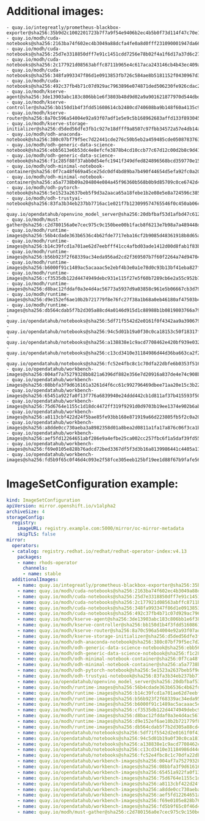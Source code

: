 # Additional images:
    - quay.io/integreatly/prometheus-blackbox-exporter@sha256:35b9d2c1002201723b7f7a9f54e9406b2ec4b5b0f73d114f47c70e15956103b5
    - quay.io/modh/cuda-notebooks@sha256:2163ba74f602ec4b3049a88dcfa4fe0a8d0fff231090001947da66ef8e75ab9a
    - quay.io/modh/cuda-notebooks@sha256:25d7e3318850dff7e91c1451cdd7256e78b02f4a1f6d17a37d6c2797923ce4b6
    - quay.io/modh/cuda-notebooks@sha256:2c177921d08563abffc8711b965e4c617aca243146cb4b43ec409a466be10a13
    - quay.io/modh/cuda-notebooks@sha256:348fa993347f86d1e0913853fb726c584ae8b5181152f0430967d380d68d804f
    - quay.io/modh/cuda-notebooks@sha256:492c37fb4b71c07d929ac7963896e074871ded506230fe926cdac21eb1ab9db8
    - quay.io/modh/kserve-agent@sha256:3de13903abc183c806bb1e6f3803b48d9d02a9a901621877970d544dbdbaa253
    - quay.io/modh/kserve-controller@sha256:bb150d1b4f3fdd51608614cb2480cd740608ba9b148f60a4135c983d8497b07b
    - quay.io/modh/kserve-router@sha256:8a70c596a54004e92a93f07adf1e5e9c5b168962683affd133f8930455f7a3d7
    - quay.io/modh/kserve-storage-initializer@sha256:d5ded56dfe3fb1c927e18dfff9a8507c97fbb34572a57e4db14a7a94a417082c
    - quay.io/modh/odh-anaconda-notebook@sha256:380c07bf79f5ec7d22441cde276c50b5eb2a459485cde05087837639a566ae3d
    - quay.io/modh/odh-generic-data-science-notebook@sha256:ebb5613e6b53dc4e8efcfe3878b4cd10ccb77c67d12c00d2b8c9d41aeffd7df5
    - quay.io/modh/odh-generic-data-science-notebook@sha256:f1c285f88f37abb0d54efc1941f349dfed824896568bcd359770e15d78fdb9f9
    - quay.io/modh/odh-minimal-notebook-container@sha256:0f7ca48f669a45ce25dc0df4bd89ba7b490f44654d5efa92fc0a20b4899e82ef
    - quay.io/modh/odh-minimal-notebook-container@sha256:a5a7738b09a204804e084a45f96360b568b0b9d85709c0ce6742d440ff917183
    - quay.io/modh/odh-pytorch-notebook@sha256:5e1523a2637beb5f9d3a2aaca65a18febe1b2e08e5e8a724596c38554a317b8a
    - quay.io/modh/odh-trustyai-notebook@sha256:83fa3b34eb237bb7716ac1e021f7b123099574765546f0c450ab06c43df34ad9
    - quay.io/opendatahub/openvino_model_server@sha256:20dbfbaf53d1afbd47c612d953984238cb0e207972ed544a5ea662c2404f276d
    - quay.io/modh/must-gather@sha256:c2d780156a0e7cec975c9c150bee00b1facb8f6213e7b98a7a489448d76dfd94
    - quay.io/modh/runtime-images@sha256:56b4cdade363b6536c4b62fde7717eba16cf2b9085d48361918b8d65ae9a4c41
    - quay.io/modh/runtime-images@sha256:b14c39fcd1a701ae62d7eebfff41cc4afbd03ade1412d00d8fab1f83b6af9e64
    - quay.io/modh/runtime-images@sha256:b56b923f2f68339ac34eda956ad2cd2f369507b7f60f2264a74d947046077e0c
    - quay.io/modh/runtime-images@sha256:b6000f91c1489ac5acaaac5e2ebf4b3e0a1e78d0c93b13bf41eba827fbf52098
    - quay.io/modh/runtime-images@sha256:cf3535db122d4474949debc931e115f27e5f60b7289cb6e2a55c952b7b4a1726
    - quay.io/modh/runtime-images@sha256:d8bac12fddaf0a3e4d4ac56773a5937d9a03858c961e5b06667cb3d7949c1fd5
    - quay.io/modh/runtime-images@sha256:d9e152ef6ae10b2b721779f8e76fc27f38a1b68a0eb46180af47503b4241ddd6
    - quay.io/modh/runtime-images@sha256:db564cdab5f7b2d305a88cd4a0146d915d1c88988b1b0819803766a79a041693
    - quay.io/opendatahub/notebooks@sha256:5df71f5542d2e0161f0f4342aa9a390679d72dc6fae192fd8da1e5671b27e8d4
    - quay.io/opendatahub/notebooks@sha256:94c5d01b19a0f30c0ca18153c50f18317f42c224e82321ef39c43116e7184731
    - quay.io/opendatahub/notebooks@sha256:a138838e1c9acd7708462e420bf939e03296b97e9cf6c0aa0fd9a5d20361ab75
    - quay.io/opendatahub/notebooks@sha256:c13cd3410e31184986d44d36ba663ca2f2225d14e5b086b09fe221219a94b6de
    - quay.io/opendatahub/notebooks@sha256:fc52e4fbc8c1c70dfa22dbfe6b0353f5165c507c125df4438fca6a3f31fe976e
    - quay.io/opendatahub/workbench-images@sha256:004af7a75279328bb821a6396df882e356e7d20916a837de4e74c908ba7198e9
    - quay.io/opendatahub/workbench-images@sha256:08bbfa3f9d616161a3261d4f6cc61c992796469dbee71aa20e15c3b228146a07
    - quay.io/opendatahub/workbench-images@sha256:65451a922fa0f13f776a6839940e24ddd442cb1d811af37b415593f50e195c5c
    - quay.io/opendatahub/workbench-images@sha256:75d6764e1155c1d18dc4472ff319f9291d0d9703b19ee1374e902b6ab7f55cfb
    - quay.io/opendatahub/workbench-images@sha256:a8113cbf422d24f5bae85fe93bb168e871919a66d223805fb5f2c0a2058a26a3
    - quay.io/opendatahub/workbench-images@sha256:a8dde0cc730aeba3a8982358d01a8bea2d0811a1fa17a876c06f3ca1b9a965d5
    - quay.io/opendatahub/workbench-images@sha256:aef5fd12264651abf286e9a4efbe25ca002cc257fbc6f1a5daf39fd55c7d6206
    - quay.io/opendatahub/workbench-images@sha256:f69e0105e828b76adcd72bed3367df5f3d3b16a8139986441c4405a11d61992f
    - quay.io/opendatahub/workbench-images@sha256:fd5b9f65c0f46d4c093e2f58fce305eeb125bf19ee1d88f67b9fafe56142e92d

# ImageSetConfiguration example:
```yaml
kind: ImageSetConfiguration
apiVersion: mirror.openshift.io/v1alpha2
archiveSize: 4
storageConfig:
  registry: 
    imageURL: registry.example.com:5000/mirror/oc-mirror-metadata
    skipTLS: false                       
mirror:
  operators:
  - catalog: registry.redhat.io/redhat/redhat-operator-index:v4.13
    packages:
    - name: rhods-operator
      channels:
      - name: stable
  additionalImages:   
    - name: quay.io/integreatly/prometheus-blackbox-exporter@sha256:35b9d2c1002201723b7f7a9f54e9406b2ec4b5b0f73d114f47c70e15956103b5
    - name: quay.io/modh/cuda-notebooks@sha256:2163ba74f602ec4b3049a88dcfa4fe0a8d0fff231090001947da66ef8e75ab9a
    - name: quay.io/modh/cuda-notebooks@sha256:25d7e3318850dff7e91c1451cdd7256e78b02f4a1f6d17a37d6c2797923ce4b6
    - name: quay.io/modh/cuda-notebooks@sha256:2c177921d08563abffc8711b965e4c617aca243146cb4b43ec409a466be10a13
    - name: quay.io/modh/cuda-notebooks@sha256:348fa993347f86d1e0913853fb726c584ae8b5181152f0430967d380d68d804f
    - name: quay.io/modh/cuda-notebooks@sha256:492c37fb4b71c07d929ac7963896e074871ded506230fe926cdac21eb1ab9db8
    - name: quay.io/modh/kserve-agent@sha256:3de13903abc183c806bb1e6f3803b48d9d02a9a901621877970d544dbdbaa253
    - name: quay.io/modh/kserve-controller@sha256:bb150d1b4f3fdd51608614cb2480cd740608ba9b148f60a4135c983d8497b07b
    - name: quay.io/modh/kserve-router@sha256:8a70c596a54004e92a93f07adf1e5e9c5b168962683affd133f8930455f7a3d7
    - name: quay.io/modh/kserve-storage-initializer@sha256:d5ded56dfe3fb1c927e18dfff9a8507c97fbb34572a57e4db14a7a94a417082c
    - name: quay.io/modh/odh-anaconda-notebook@sha256:380c07bf79f5ec7d22441cde276c50b5eb2a459485cde05087837639a566ae3d
    - name: quay.io/modh/odh-generic-data-science-notebook@sha256:ebb5613e6b53dc4e8efcfe3878b4cd10ccb77c67d12c00d2b8c9d41aeffd7df5
    - name: quay.io/modh/odh-generic-data-science-notebook@sha256:f1c285f88f37abb0d54efc1941f349dfed824896568bcd359770e15d78fdb9f9
    - name: quay.io/modh/odh-minimal-notebook-container@sha256:0f7ca48f669a45ce25dc0df4bd89ba7b490f44654d5efa92fc0a20b4899e82ef
    - name: quay.io/modh/odh-minimal-notebook-container@sha256:a5a7738b09a204804e084a45f96360b568b0b9d85709c0ce6742d440ff917183
    - name: quay.io/modh/odh-pytorch-notebook@sha256:5e1523a2637beb5f9d3a2aaca65a18febe1b2e08e5e8a724596c38554a317b8a
    - name: quay.io/modh/odh-trustyai-notebook@sha256:83fa3b34eb237bb7716ac1e021f7b123099574765546f0c450ab06c43df34ad9
    - name: quay.io/opendatahub/openvino_model_server@sha256:20dbfbaf53d1afbd47c612d953984238cb0e207972ed544a5ea662c2404f276d
    - name: quay.io/modh/runtime-images@sha256:56b4cdade363b6536c4b62fde7717eba16cf2b9085d48361918b8d65ae9a4c41
    - name: quay.io/modh/runtime-images@sha256:b14c39fcd1a701ae62d7eebfff41cc4afbd03ade1412d00d8fab1f83b6af9e64
    - name: quay.io/modh/runtime-images@sha256:b56b923f2f68339ac34eda956ad2cd2f369507b7f60f2264a74d947046077e0c
    - name: quay.io/modh/runtime-images@sha256:b6000f91c1489ac5acaaac5e2ebf4b3e0a1e78d0c93b13bf41eba827fbf52098
    - name: quay.io/modh/runtime-images@sha256:cf3535db122d4474949debc931e115f27e5f60b7289cb6e2a55c952b7b4a1726
    - name: quay.io/modh/runtime-images@sha256:d8bac12fddaf0a3e4d4ac56773a5937d9a03858c961e5b06667cb3d7949c1fd5
    - name: quay.io/modh/runtime-images@sha256:d9e152ef6ae10b2b721779f8e76fc27f38a1b68a0eb46180af47503b4241ddd6
    - name: quay.io/modh/runtime-images@sha256:db564cdab5f7b2d305a88cd4a0146d915d1c88988b1b0819803766a79a041693
    - name: quay.io/opendatahub/notebooks@sha256:5df71f5542d2e0161f0f4342aa9a390679d72dc6fae192fd8da1e5671b27e8d4
    - name: quay.io/opendatahub/notebooks@sha256:94c5d01b19a0f30c0ca18153c50f18317f42c224e82321ef39c43116e7184731
    - name: quay.io/opendatahub/notebooks@sha256:a138838e1c9acd7708462e420bf939e03296b97e9cf6c0aa0fd9a5d20361ab75
    - name: quay.io/opendatahub/notebooks@sha256:c13cd3410e31184986d44d36ba663ca2f2225d14e5b086b09fe221219a94b6de
    - name: quay.io/opendatahub/notebooks@sha256:fc52e4fbc8c1c70dfa22dbfe6b0353f5165c507c125df4438fca6a3f31fe976e
    - name: quay.io/opendatahub/workbench-images@sha256:004af7a75279328bb821a6396df882e356e7d20916a837de4e74c908ba7198e9
    - name: quay.io/opendatahub/workbench-images@sha256:08bbfa3f9d616161a3261d4f6cc61c992796469dbee71aa20e15c3b228146a07
    - name: quay.io/opendatahub/workbench-images@sha256:65451a922fa0f13f776a6839940e24ddd442cb1d811af37b415593f50e195c5c
    - name: quay.io/opendatahub/workbench-images@sha256:75d6764e1155c1d18dc4472ff319f9291d0d9703b19ee1374e902b6ab7f55cfb
    - name: quay.io/opendatahub/workbench-images@sha256:a8113cbf422d24f5bae85fe93bb168e871919a66d223805fb5f2c0a2058a26a3
    - name: quay.io/opendatahub/workbench-images@sha256:a8dde0cc730aeba3a8982358d01a8bea2d0811a1fa17a876c06f3ca1b9a965d5
    - name: quay.io/opendatahub/workbench-images@sha256:aef5fd12264651abf286e9a4efbe25ca002cc257fbc6f1a5daf39fd55c7d6206
    - name: quay.io/opendatahub/workbench-images@sha256:f69e0105e828b76adcd72bed3367df5f3d3b16a8139986441c4405a11d61992f
    - name: quay.io/opendatahub/workbench-images@sha256:fd5b9f65c0f46d4c093e2f58fce305eeb125bf19ee1d88f67b9fafe56142e92d
    - name: quay.io/modh/must-gather@sha256:c2d780156a0e7cec975c9c150bee00b1facb8f6213e7b98a7a489448d76dfd94
```
